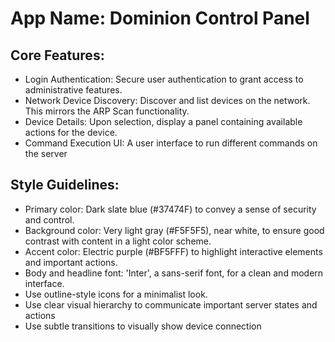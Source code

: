 # **App Name**: Dominion Control Panel

## Core Features:

- Login Authentication: Secure user authentication to grant access to administrative features.
- Network Device Discovery: Discover and list devices on the network. This mirrors the ARP Scan functionality.
- Device Details: Upon selection, display a panel containing available actions for the device.
- Command Execution UI: A user interface to run different commands on the server

## Style Guidelines:

- Primary color: Dark slate blue (#37474F) to convey a sense of security and control.
- Background color: Very light gray (#F5F5F5), near white, to ensure good contrast with content in a light color scheme.
- Accent color: Electric purple (#BF5FFF) to highlight interactive elements and important actions.
- Body and headline font: 'Inter', a sans-serif font, for a clean and modern interface.
- Use outline-style icons for a minimalist look.
- Use clear visual hierarchy to communicate important server states and actions
- Use subtle transitions to visually show device connection